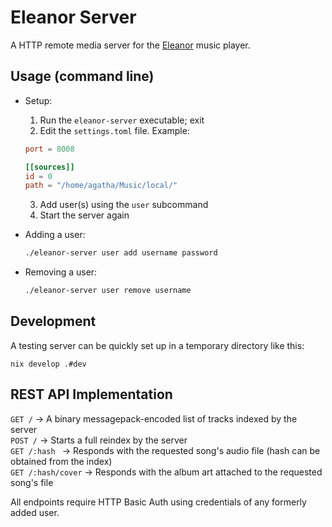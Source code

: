 # Eleanor Server 

A HTTP remote media server for the [Eleanor](https://github.com/AgathaSorceress/Eleanor) music player.

## Usage (command line)

- Setup:
	1. Run the `eleanor-server` executable; exit 
	2. Edit the `settings.toml` file. Example:
	```toml 
	port = 8008

	[[sources]]
	id = 0
	path = "/home/agatha/Music/local/"
	```
	3. Add user(s) using the `user` subcommand 
	4. Start the server again 

- Adding a user:
	```sh
	./eleanor-server user add username password
	```
- Removing a user:
	```sh 
	./eleanor-server user remove username 
	```

## Development
A testing server can be quickly set up in a temporary directory like this:
```
nix develop .#dev
```

## REST API Implementation 

`GET /`            → A binary messagepack-encoded list of tracks indexed by the server    
`POST /`           → Starts a full reindex by the server    
`GET /:hash `      → Responds with the requested song's audio file (hash can be obtained from the index)   
`GET /:hash/cover` → Responds with the album art attached to the requested song's file 

All endpoints require HTTP Basic Auth using credentials of any formerly added user.
